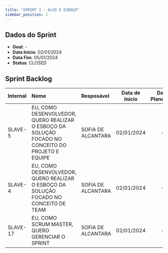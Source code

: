 ```yaml
---
title: "SPRINT 1 - ALVO E ESBOÇO"
sidebar_position: 1
---
```

## Dados do Sprint
* **Goal**: -
* **Data Início**: 02/01/2024
* **Data Fim**: 05/01/2024
* **Status**: CLOSED

## Sprint Backlog

|Internal |Nome |Resposável |Data de Inicío | Data Planejada | Status|
|:----    |:----|:--------  |:-------:       | :----------:  | :---: |
|SLAVE-5|EU, COMO DESENVOLVEDOR, QUERO REALIZAR O ESBOÇO DA SOLUÇÃO FOCADO NO CONCEITO DO PROJETO E EQUIPE |SOFIA DE ALCANTARA|02/01/2024|-|CONCLUÍDO|
|SLAVE-4|EU, COMO DESENVOLVEDOR, QUERO REALIZAR O ESBOÇO DA SOLUÇÃO FOCADO NO CONCEITO DE TEAM|SOFIA DE ALCANTARA|02/01/2024|-|CONCLUÍDO|
|SLAVE-17|EU, COMO SCRUM MASTER, QUERO GERENCIAR O SPRINT|SOFIA DE ALCANTARA|02/01/2024|-|CONCLUÍDO|

